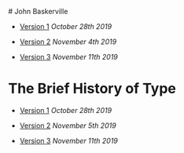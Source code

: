 # John Baskerville

- [Version 1](https://ethanfearon.github.io/baskerville-two/baskerville1.html)
*October 28th 2019*

- [Version 2](https://ethanfearon.github.io/baskerville-two/baskerville2.html)
*November 4th 2019*

- [Version 3](https://ethanfearon.github.io/baskerville-two/baskerville3.html)
*November 11th 2019*

# The Brief History of Type

- [Version 1](https://ethanfearon.github.io/baskerville-two/abriefhistoryoftypev1.HTML)
*October 28th 2019*

- [Version 2](https://ethanfearon.github.io/baskerville-two/abriefhistoryoftypeV2.HTML)
*November 5th 2019*

- [Version 3](https://ethanfearon.github.io/baskerville-two/abriefhistoryoftypeV3.HTML)
*November 11th 2019*
